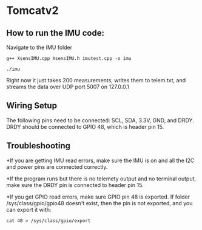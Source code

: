 # Tomcatv2

## How to run the IMU code:

Navigate to the IMU folder
```
g++ XsensIMU.cpp XsensIMU.h imutest.cpp -o imu
```
```
./imu
```

Right now it just takes 200 measurements, writes them to telem.txt, and streams the data over UDP port 5007 on 127.0.0.1

## Wiring Setup
The following pins need to be connected: SCL, SDA, 3.3V, GND, and DRDY. DRDY should be connected to GPIO 48, which is header pin 15.

## Troubleshooting

*If you are getting IMU read errors, make sure the IMU is on and all the I2C and power pins are connected correctly.

*If the program runs but there is no telemety output and no terminal output, make sure the DRDY pin is connected to header pin 15.

*If you get GPIO read errors, make sure GPIO pin 48 is exported. If folder /sys/class/gpio/gpio48 doesn't exist, then the pin is not exported, and you can export it with:
```
cat 48 > /sys/class/gpio/export
